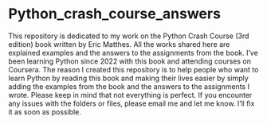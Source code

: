 # Python_crash_course_answers
This repository is dedicated to my work on the Python Crash Course (3rd edition) book written by Eric Matthes. All the works shared here are explained examples and the answers to the assignments from the book.
I’ve been learning Python since 2022 with this book and attending courses on Coursera. The reason I created this repository is to help people who want to learn Python by reading this book and making their lives easier by simply adding the examples from the book and the answers to the assignments I wrote.
Please keep in mind that not everything is perfect. If you encounter any issues with the folders or files, please email me and let me know. I’ll fix it as soon as possible.
